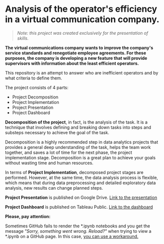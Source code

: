# Analysis of the operator's efficiency in a virtual communication company.

>*Note: this project was created exclusively for the presentation of skills.*

**The virtual communications company wants to improve the company's service standards and renegotiate employee agreements.
For these purposes, the company is developing a new feature that will provide supervisors with information about the least efficient operators.**

This repository is an attempt to answer who are inefficient operators and by what criteria to define them. 

The project consists of 4 parts: 
* Project Decomposition
* Project Implementation
* Project Presentation
* Project Dashboard

**Decomposition of the project**, in fact, is the analysis of the task. It is a technique that involves defining and breaking down tasks into steps and substeps necessary to achieve the goal of the task.

Decomposition is a highly recommended step in data analytics projects that provides a general deep understanding of the task, helps the team work together, and saves a lot of time for the next phase, the project implementation stage. Decomposition is a great plan to achieve your goals without wasting time and human resources. 

In terms of **Project Implementation**, decomposed project stages are performed. However, at the same time, the data analysis process is flexible, which means that during data preprocessing and detailed exploratory data analysis, new results can change planned steps.

**Project Presentation** is published on Google Drive. [Link to the presentation](https://drive.google.com/file/d/1ErYiXI6F8TWRp-wZeqbTSL9F0GIezDwT/view?usp=sharing)

**Project Dashboard** is published on Tableau Public. [Link to the dashboard](https://public.tableau.com/views/Telecomoperatorsefficiency/TelecomOperatorsEfficiency?:language=en&:display_count=y&:origin=viz_share_link)

**Please, pay attention:**

Sometimes GitHub fails to render the *.ipynb notebooks and you get the message *"Sorry, something went wrong. Reload?"* when trying to view a *.ipynb on a GitHub page. In this case, [you can use a workaround.](https://github.com/Aliona88/analysis_telecom_employee_effectiveness/blob/master/if_notebook_not_loaded.md#a-workaround)
